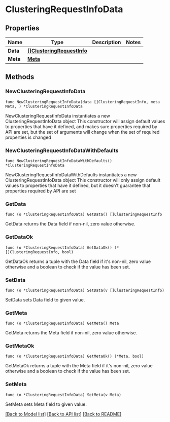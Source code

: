 # ClusteringRequestInfoData

## Properties

Name | Type | Description | Notes
------------ | ------------- | ------------- | -------------
**Data** | [**[]ClusteringRequestInfo**](ClusteringRequestInfo.md) |  | 
**Meta** | [**Meta**](Meta.md) |  | 

## Methods

### NewClusteringRequestInfoData

`func NewClusteringRequestInfoData(data []ClusteringRequestInfo, meta Meta, ) *ClusteringRequestInfoData`

NewClusteringRequestInfoData instantiates a new ClusteringRequestInfoData object
This constructor will assign default values to properties that have it defined,
and makes sure properties required by API are set, but the set of arguments
will change when the set of required properties is changed

### NewClusteringRequestInfoDataWithDefaults

`func NewClusteringRequestInfoDataWithDefaults() *ClusteringRequestInfoData`

NewClusteringRequestInfoDataWithDefaults instantiates a new ClusteringRequestInfoData object
This constructor will only assign default values to properties that have it defined,
but it doesn't guarantee that properties required by API are set

### GetData

`func (o *ClusteringRequestInfoData) GetData() []ClusteringRequestInfo`

GetData returns the Data field if non-nil, zero value otherwise.

### GetDataOk

`func (o *ClusteringRequestInfoData) GetDataOk() (*[]ClusteringRequestInfo, bool)`

GetDataOk returns a tuple with the Data field if it's non-nil, zero value otherwise
and a boolean to check if the value has been set.

### SetData

`func (o *ClusteringRequestInfoData) SetData(v []ClusteringRequestInfo)`

SetData sets Data field to given value.


### GetMeta

`func (o *ClusteringRequestInfoData) GetMeta() Meta`

GetMeta returns the Meta field if non-nil, zero value otherwise.

### GetMetaOk

`func (o *ClusteringRequestInfoData) GetMetaOk() (*Meta, bool)`

GetMetaOk returns a tuple with the Meta field if it's non-nil, zero value otherwise
and a boolean to check if the value has been set.

### SetMeta

`func (o *ClusteringRequestInfoData) SetMeta(v Meta)`

SetMeta sets Meta field to given value.



[[Back to Model list]](../README.md#documentation-for-models) [[Back to API list]](../README.md#documentation-for-api-endpoints) [[Back to README]](../README.md)


